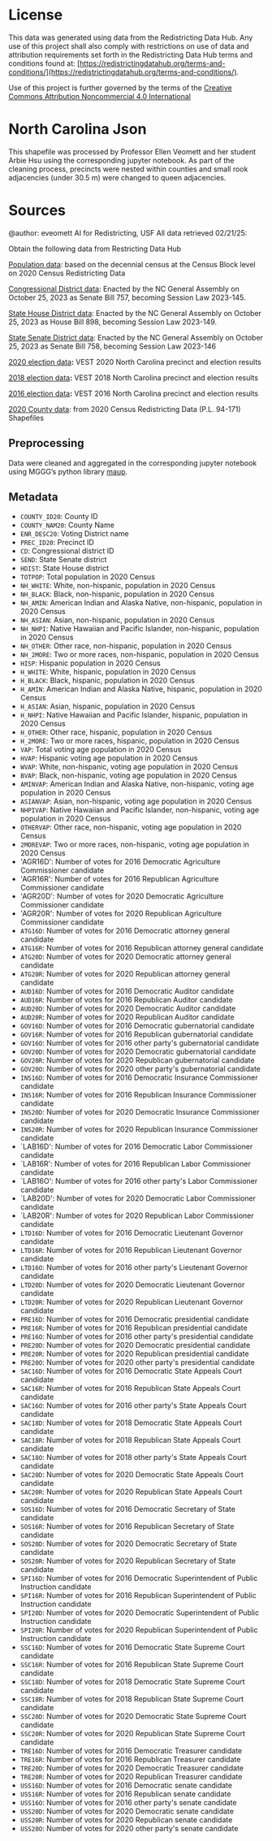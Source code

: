 # License
This data was generated using data from the Redistricting Data Hub.  Any use of this project shall also comply with restrictions on use of data and attribution requirements set forth in the Redistricting Data Hub terms and conditions found at: [https://redistrictingdatahub.org/terms-and-conditions/](https://redistrictingdatahub.org/terms-and-conditions/).

Use of this project is further governed by the terms of the [Creative Commons Attribution Noncommercial 4.0 International](https://creativecommons.org/licenses/by-nc/4.0/legalcode.en)

# North Carolina Json

This shapefile was processed by Professor Ellen Veomett and her student Arbie Hsu using the corresponding jupyter notebook.  As part of the cleaning process, precincts were nested within counties and small rook adjacencies (under 30.5 m) were changed to queen adjacencies.

# **Sources**
@author: eveomett AI for Redistricting, USF All data retrieved 02/21/25:

Obtain the following data from Restricting Data Hub

[Population data](https://redistrictingdatahub.org/dataset/north-carolina-block-pl-94171-2020-by-table/): based on the decennial census at the Census Block level on 2020 Census Redistricting Data

[Congressional District data](https://redistrictingdatahub.org/dataset/2024-north-carolina-congressional-districts-approved-plan/): Enacted by the NC General Assembly on October 25, 2023 as Senate Bill 757, becoming Session Law 2023-145.

[State House District data](https://redistrictingdatahub.org/dataset/2024-north-carolina-house-of-representatives-districts-approved-plan/): Enacted by the NC General Assembly on October 25, 2023 as House Bill 898, becoming Session Law 2023-149.

[State Senate District data](https://redistrictingdatahub.org/dataset/2022-north-carolina-senate-districts-approved-plan/): Enacted by the NC General Assembly on October 25, 2023 as Senate Bill 758, becoming Session Law 2023-146

[2020 election data](https://redistrictingdatahub.org/dataset/vest-2020-north-carolina-precinct-boundaries-and-election-results-shapefile/)**:**  VEST 2020 North Carolina precinct and election results

[2018 election data](https://redistrictingdatahub.org/dataset/vest-2018-north-carolina-precinct-boundaries-and-election-results-shapefile/)**:**  VEST 2018 North Carolina precinct and election results

[2016 election data](https://redistrictingdatahub.org/dataset/vest-2016-north-carolina-precinct-and-election-results/)**:**  VEST 2016 North Carolina precinct and election results

[2020 County data](https://redistrictingdatahub.org/dataset/north-carolina-county-pl-94171-2020/): from 2020 Census Redistricting Data (P.L. 94-171) Shapefiles

## Preprocessing
Data were cleaned and aggregated in the corresponding jupyter notebook using MGGG’s python library [maup](https://github.com/mggg/maup). 

## Metadata
- `COUNTY_ID20`: County ID
- `COUNTY_NAM20`: County Name
- `ENR_DESC20`: Voting District name
- `PREC_ID20`: Precinct ID
- `CD`: Congressional district ID
- `SEND`: State Senate district
- `HDIST`: State House district
- `TOTPOP`: Total population in 2020 Census
- `NH_WHITE`: White, non-hispanic, population in 2020 Census
- `NH_BLACK`: Black, non-hispanic, population in 2020 Census
- `NH_AMIN`: American Indian and Alaska Native, non-hispanic, population in 2020 Census
- `NH_ASIAN`: Asian, non-hispanic, population in 2020 Census
- `NH_NHPI`: Native Hawaiian and Pacific Islander, non-hispanic, population in 2020 Census
- `NH_OTHER`: Other race, non-hispanic, population in 2020 Census
- `NH_2MORE`: Two or more races, non-hispanic, population in 2020 Census
- `HISP`: Hispanic population in 2020 Census
- `H_WHITE`: White, hispanic, population in 2020 Census
- `H_BLACK`: Black, hispanic, population in 2020 Census
- `H_AMIN`: American Indian and Alaska Native, hispanic, population in 2020 Census
- `H_ASIAN`: Asian, hispanic, population in 2020 Census
- `H_NHPI`: Native Hawaiian and Pacific Islander, hispanic, population in 2020 Census
- `H_OTHER`: Other race, hispanic, population in 2020 Census
- `H_2MORE`: Two or more races, hispanic, population in 2020 Census
- `VAP`: Total voting age population in 2020 Census
- `HVAP`: Hispanic voting age population in 2020 Census
- `WVAP`: White, non-hispanic, voting age population in 2020 Census
- `BVAP`: Black, non-hispanic, voting age population in 2020 Census
- `AMINVAP`: American Indian and Alaska Native, non-hispanic, voting age population in 2020 Census
- `ASIANVAP`: Asian, non-hispanic, voting age population in 2020 Census
- `NHPIVAP`: Native Hawaiian and Pacific Islander, non-hispanic, voting age population in 2020 Census
- `OTHERVAP`: Other race, non-hispanic, voting age population in 2020 Census
- `2MOREVAP`: Two or more races, non-hispanic, voting age population in 2020 Census
- 'AGR16D': Number of votes for 2016 Democratic Agriculture Commissioner candidate
- 'AGR16R': Number of votes for 2016 Republican Agriculture Commissioner candidate
- 'AGR20D': Number of votes for 2020 Democratic Agriculture Commissioner candidate
- 'AGR20R': Number of votes for 2020 Republican Agriculture Commissioner candidate
- `ATG16D`: Number of votes for 2016 Democratic attorney general candidate
- `ATG16R`: Number of votes for 2016 Republican attorney general candidate
- `ATG20D`: Number of votes for 2020 Democratic attorney general candidate
- `ATG20R`: Number of votes for 2020 Republican attorney general candidate
- `AUD16D`: Number of votes for 2016 Democratic Auditor candidate
- `AUD16R`: Number of votes for 2016 Republican Auditor candidate
- `AUD20D`: Number of votes for 2020 Democratic Auditor candidate
- `AUD20R`: Number of votes for 2020 Republican Auditor candidate
- `GOV16D`: Number of votes for 2016 Democratic gubernatorial candidate
- `GOV16R`: Number of votes for 2016 Republican gubernatorial candidate
- `GOV16O`: Number of votes for 2016 other party's gubernatorial candidate
- `GOV20D`: Number of votes for 2020 Democratic gubernatorial candidate
- `GOV20R`: Number of votes for 2020 Republican gubernatorial candidate
- `GOV20O`: Number of votes for 2020 other party's gubernatorial candidate
- `INS16D`: Number of votes for 2016 Democratic Insurance Commissioner candidate
- `INS16R`: Number of votes for 2016 Republican Insurance Commissioner candidate
- `INS20D`: Number of votes for 2020 Democratic Insurance Commissioner candidate
- `INS20R`: Number of votes for 2020 Republican Insurance Commissioner candidate
- `LAB16D': Number of votes for 2016 Democratic Labor Commissioner candidate
- `LAB16R': Number of votes for 2016 Republican Labor Commissioner candidate
- `LAB16O': Number of votes for 2016 other party's Labor Commissioner candidate
- `LAB20D': Number of votes for 2020 Democratic Labor Commissioner candidate
- `LAB20R': Number of votes for 2020 Republican Labor Commissioner candidate
- `LTD16D`: Number of votes for 2016 Democratic Lieutenant Governor candidate
- `LTD16R`: Number of votes for 2016 Republican Lieutenant Governor candidate
- `LTD16O`: Number of votes for 2016 other party's Lieutenant Governor candidate
- `LTD20D`: Number of votes for 2020 Democratic Lieutenant Governor candidate
- `LTD20R`: Number of votes for 2020 Republican Lieutenant Governor candidate
- `PRE16D`: Number of votes for 2016 Democratic presidential candidate
- `PRE16R`: Number of votes for 2016 Republican presidential candidate
- `PRE16O`: Number of votes for 2016 other party's presidential candidate
- `PRE20D`: Number of votes for 2020 Democratic presidential candidate
- `PRE20R`: Number of votes for 2020 Republican presidential candidate
- `PRE20O`: Number of votes for 2020 other party's presidential candidate
- `SAC16D`: Number of votes for 2016 Democratic State Appeals Court candidate
- `SAC16R`: Number of votes for 2016 Republican State Appeals Court candidate
- `SAC16O`: Number of votes for 2016 other party's State Appeals Court candidate
- `SAC18D`: Number of votes for 2018 Democratic State Appeals Court candidate
- `SAC18R`: Number of votes for 2018 Republican State Appeals Court candidate
- `SAC18O`: Number of votes for 2018 other party's State Appeals Court candidate
- `SAC20D`: Number of votes for 2020 Democratic State Appeals Court candidate
- `SAC20R`: Number of votes for 2020 Republican State Appeals Court candidate
- `SOS16D`: Number of votes for 2016 Democratic Secretary of State candidate
- `SOS16R`: Number of votes for 2016 Republican Secretary of State candidate
- `SOS20D`: Number of votes for 2020 Democratic Secretary of State candidate
- `SOS20R`: Number of votes for 2020 Republican Secretary of State candidate
- `SPI16D`: Number of votes for 2016 Democratic Superintendent of Public Instruction candidate
- `SPI16R`: Number of votes for 2016 Republican Superintendent of Public Instruction candidate
- `SPI20D`: Number of votes for 2020 Democratic Superintendent of Public Instruction candidate
- `SPI20R`: Number of votes for 2020 Republican Superintendent of Public Instruction candidate
- `SSC16D`: Number of votes for 2016 Democratic State Supreme Court candidate
- `SSC16R`: Number of votes for 2016 Republican State Supreme Court candidate
- `SSC18D`: Number of votes for 2018 Democratic State Supreme Court candidate
- `SSC18R`: Number of votes for 2018 Republican State Supreme Court candidate
- `SSC20D`: Number of votes for 2020 Democratic State Supreme Court candidate
- `SSC20R`: Number of votes for 2020 Republican State Supreme Court candidate
- `TRE16D`: Number of votes for 2016 Democratic Treasurer candidate
- `TRE16R`: Number of votes for 2016 Republican Treasurer candidate
- `TRE20D`: Number of votes for 2020 Democratic Treasurer candidate
- `TRE20R`: Number of votes for 2020 Republican Treasurer candidate
- `USS16D`: Number of votes for 2016 Democratic senate candidate
- `USS16R`: Number of votes for 2016 Republican senate candidate
- `USS16O`: Number of votes for 2016 other party's senate candidate
- `USS20D`: Number of votes for 2020 Democratic senate candidate
- `USS20R`: Number of votes for 2020 Republican senate candidate
- `USS20O`: Number of votes for 2020 other party's senate candidate

